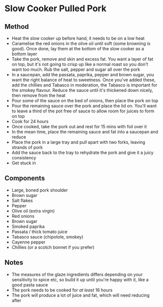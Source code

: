 # Slow Cooker Pulled Pork

## Method

* Heat the slow cooker up before hand, it needs to be on a low heat
* Caramelise the red onions in the olive oil until soft (some browning is good). Once done, lay them at the bottom of the slow cooker as a bottom layer
* Take the pork, remove and skin and excess fat. You want a layer of fat on top, but it's not going to crisp up like a normal roast so you don't want too much. Rub the salt, pepper and sugar all over the pork
* In a saucepan, add the passata, paprika, pepper and brown sugar, you want the right balance of heat to sweetness. Once you've added these, add the chillies and Tabasco in moderation, the Tabasco is important for the smokey flavour. Reduce the sauce until it's thickened down nicely, then remove from the heat
* Pour some of the sauce on the bed of onions, then place the pork on top
* Pour the remaining sauce over the pork and place the lid on. You'll want to leave a third of the pot free of sauce to allow room for juices to form on top
* Cook for 24 hours
* Once cooked, take the pork out and rest for 15 mins with foil over it
* In the mean time, place the remaining sauce and fat into a saucepan and reduce
* Place the pork in a large tray and pull apart with two forks, leaving strands of pork
* Add the sauce back to the tray to rehydrate the pork and give it a juicy consistency
* Get stuck in

## Components

* Large, boned pork shoulder
* Brown sugar
* Salt flakes
* Pepper
* Olive oil (extra virgin)
* Red onions
* Brown sugar
* Smoked paprika
* Passata / thick tomato juice
* Tabasco sauce (chipotole, smokey)
* Cayenne pepper
* Chillies (or a scotch bonnet if you prefer)

## Notes

* The measures of the glaze ingredients differs depending on your sensitivity to spice etc, so build it up until you're happy with it, like a good pasta sauce
* The pork needs to be cooked for _at least_ 16 hours
* The pork will produce a lot of juice and fat, which will need reducing after
